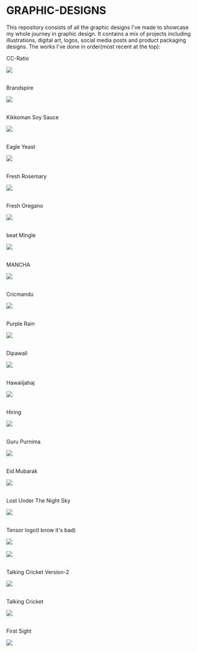 # GRAPHIC-DESIGNS
This repository  consists of all the graphic designs I've made to showcase my whole journey in graphic design. It contains a mix of projects including illustrations, digital art, logos, social media posts and product packaging designs. The works I've done in order(most recent at the top):

CC-Ratio
<div><img text-align="centre" src="CC-Ratio.png"></div><br>

Brandspire
<div><img text-align="centre" src="Brandspire.png"></div><br>

Kikkoman Soy Sauce
<div><img text-align="centre" src="Kikkoman Soy Sauce.png"></div><br>

Eagle Yeast
<div><img text-align="centre" src="EagleYeast.png"></div><br>

Fresh Rosemary
<div><img text-align="centre" src="Rosemary.png"></div><br>

Fresh Oregano
<div><img text-align="centre" src="FRESH-OREGANO.png"></div><br>

beat Mingle
<div><img text-align="centre" src="beatMingle.png"></div><br>

MANCHA
<div><img text-align="centre" src="MANCHA.png"></div><br>

Cricmandu
<div><img text-align="centre" src="Cricmandu.png"></div><br>

Purple Rain
<div><img text-align="centre" src="Umbrella.png"></div><br>

Dipawali
<div><img text-align="centre" src="Dipawali.png"></div><br>

Hawaiijahaj
<div><img text-align="centre" src="Hawaiijahaj.png"></div><br>

Hiring
<div><img text-align="centre" src="WeAreHiring(3).png"></div><br>

Guru Purnima
<div><img text-align="centre" src="GuruPurnima.png"></div><br>

Eid Mubarak
<div><img text-align="centre" src="Eid-Mubarak.png"></div><br>

Lost Under The Night Sky
<div><img text-align="centre" src="LUTNS.png"></div><br>

Tensor logo(I know it's bad)
<div><img text-align="centre" src="TENSOR2.0.jpg"></div><br>
<div><img text-align="centre" src="TENSOR2.1.jpg"></div><br>

Talking Cricket Version-2
<div><img text-align="centre" src="TALKING CRICKET v2.jpg"></div><br>

Talking Cricket
<div><img text-align="centre" src="TALKING CRICKET.jpg"></div><br>

First Sight
<div><img text-align="centre" src="FIRST SIGHT.jpg"></div><br>



